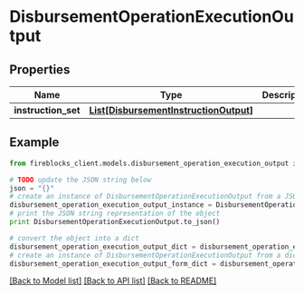 # DisbursementOperationExecutionOutput


## Properties

Name | Type | Description | Notes
------------ | ------------- | ------------- | -------------
**instruction_set** | [**List[DisbursementInstructionOutput]**](DisbursementInstructionOutput.md) |  | 

## Example

```python
from fireblocks_client.models.disbursement_operation_execution_output import DisbursementOperationExecutionOutput

# TODO update the JSON string below
json = "{}"
# create an instance of DisbursementOperationExecutionOutput from a JSON string
disbursement_operation_execution_output_instance = DisbursementOperationExecutionOutput.from_json(json)
# print the JSON string representation of the object
print DisbursementOperationExecutionOutput.to_json()

# convert the object into a dict
disbursement_operation_execution_output_dict = disbursement_operation_execution_output_instance.to_dict()
# create an instance of DisbursementOperationExecutionOutput from a dict
disbursement_operation_execution_output_form_dict = disbursement_operation_execution_output.from_dict(disbursement_operation_execution_output_dict)
```
[[Back to Model list]](../README.md#documentation-for-models) [[Back to API list]](../README.md#documentation-for-api-endpoints) [[Back to README]](../README.md)


